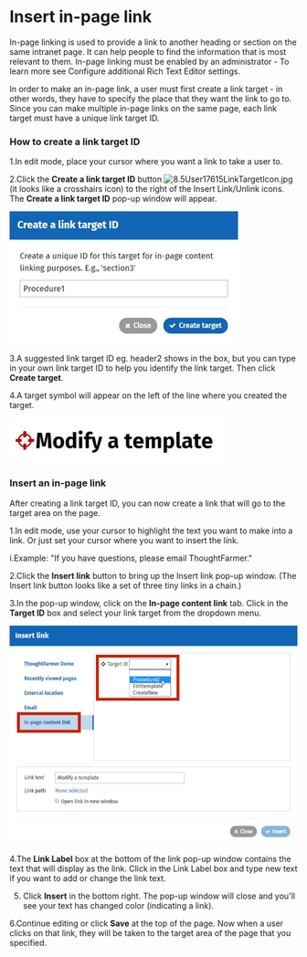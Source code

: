 # Insert in-page link



In-page linking is used to provide a link to another heading or section on the same intranet page. It can help people to find the information that is most relevant to them. In-page linking must be enabled by an administrator - To learn more see Configure additional Rich Text Editor settings.  
  
In order to make an in-page link, a user must first create a link target - in other words, they have to specify the place that they want the link to go to. Since you can make multiple in-page links on the same page, each link target must have a unique link target ID.

### How to create a link target ID

1.In edit mode, place your cursor where you want a link to take a user to.

2.Click the **Create a link target ID** button ![8.5User17615LinkTargetIcon.jpg](https://community.thoughtfarmer.com/imagethumb/132126130000/16363/43x38/False/8.5User17615LinkTargetIcon.jpg) \(it looks like a crosshairs icon\) to the right of the Insert Link/Unlink icons. The **Create a link target ID** pop-up window will appear.

![](../../../.gitbook/assets/1%20%285%29.jpg)



3.A suggested link target ID eg. header2 shows in the box, but you can type in your own link target ID to help you identify the link target. Then click **Create target**.

4.A target symbol will appear on the left of the line where you created the target.  


![](../../../.gitbook/assets/2%20%2841%29.jpg)



### Insert an in-page link

After creating a link target ID, you can now create a link that will go to the target area on the page.

1.In edit mode, use your cursor to highlight the text you want to make into a link. Or just set your cursor where you want to insert the link.

i.Example: "If you have questions, please email ThoughtFarmer."

2.Click the **Insert link** button to bring up the Insert link pop-up window. \(The Insert link button looks like a set of three tiny links in a chain.\)

3.In the pop-up window, click on the **In-page content link** tab. Click in the **Target ID** box and select your link target from the dropdown menu.

![](../../../.gitbook/assets/3%20%2851%29.jpg)



4.The **Link Label** box at the bottom of the link pop-up window contains the text that will display as the link. Click in the Link Label box and type new text if you want to add or change the link text.

5. Click **Insert** in the bottom right. The pop-up window will close and you'll see your text has changed color \(indicating a link\).

6.Continue editing or click **Save** at the top of the page. Now when a user clicks on that link, they will be taken to the target area of the page that you specified.

